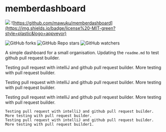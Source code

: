 # memberdashboard
![](https://img.shields.io/badge/visibility-public-orange?style=plastic&logo=appveyor)
![https://github.com/mawuku/memberdashboard](https://img.shields.io/badge/license%20-MIT-green?style=plastic&logo=appveyor)

![GitHub forks](https://img.shields.io/github/forks/mawuku/memberdashboard?style=social)
![GitHub Repo stars](https://img.shields.io/github/stars/mawuku/memberdashboard?style=social)
![GitHub watchers](https://img.shields.io/github/watchers/mawuku/memberdashboard?style=social)


A simple dashboard for a small organisation. 
Updating the `readme.md` to test github pull request builder.

Testing pull request with intelliJ and github pull request builder.
More testing with pull request builder.

Testing pull request with intelliJ and github pull request builder.
More testing with pull request builder.

Testing pull request with intelliJ and github pull request builder.
More testing with pull request builder.

```
Testing pull request with intelliJ and github pull request builder.
More testing with pull request builder.
Testing pull request with intelliJ and github pull request builder.
More testing with pull request builder1.

```
